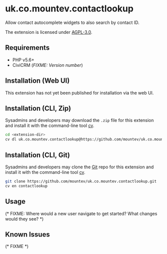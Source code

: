# uk.co.mountev.contactlookup

Allow contact autocomplete widgets to also search by contact ID.

The extension is licensed under [AGPL-3.0](LICENSE.txt).

## Requirements

* PHP v5.6+
* CiviCRM (*FIXME: Version number*)

## Installation (Web UI)

This extension has not yet been published for installation via the web UI.

## Installation (CLI, Zip)

Sysadmins and developers may download the `.zip` file for this extension and
install it with the command-line tool [cv](https://github.com/civicrm/cv).

```bash
cd <extension-dir>
cv dl uk.co.mountev.contactlookup@https://github.com/mountev/uk.co.mountev.contactlookup/archive/master.zip
```

## Installation (CLI, Git)

Sysadmins and developers may clone the [Git](https://en.wikipedia.org/wiki/Git) repo for this extension and
install it with the command-line tool [cv](https://github.com/civicrm/cv).

```bash
git clone https://github.com/mountev/uk.co.mountev.contactlookup.git
cv en contactlookup
```

## Usage

(* FIXME: Where would a new user navigate to get started? What changes would they see? *)

## Known Issues

(* FIXME *)
